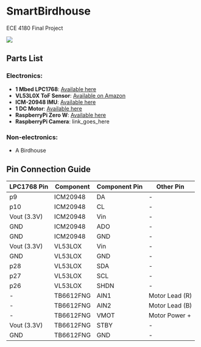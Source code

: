# SmartBirdhouse
ECE 4180 Final Project

![]((https://github.com/tjkakade/SmartBirdhouse/blob/main/images/house1.jpg))


## Parts List

### Electronics:

- **1 Mbed LPC1768**: [Available here](https://www.sparkfun.com/products/9564)
- **VL53L0X ToF Sensor**: [Available on Amazon](https://www.amazon.com/ARCELI-Sensor-Droplet-Detection-Arduino/dp/B07BP7B9TR)
- **ICM-20948 IMU**: [Available here](https://www.sparkfun.com/products/13322)
- **1 DC Motor**: [Available here](https://www.sparkfun.com/products/8688)
- **RaspberryPi Zero W**: [Available here](https://www.sparkfun.com/products/8688)
- **RaspberryPi Camera**: link_goes_here

### Non-electronics:

- A Birdhouse

## Pin Connection Guide

| LPC1768 Pin | Component | Component Pin | Other Pin |
|-------------|-----------|---------------|-----------|
| p9          | ICM20948  | DA            | -         |
| p10         | ICM20948  | CL            | -         |
| Vout (3.3V) | ICM20948  | Vin           | -         |
| GND         | ICM20948  | ADO           | -         |
| GND         | ICM20948  | GND           | -         |
| Vout (3.3V) | VL53LOX   | Vin           | -         |
| GND         | VL53LOX   | GND           | -         |
| p28         | VL53LOX   | SDA           | -         |
| p27         | VL53LOX   | SCL           | -         |
| p26         | VL53LOX   | SHDN          | -         |
| -           | TB6612FNG | AIN1          | Motor Lead (R) |
| -           | TB6612FNG | AIN2          | Motor Lead (B) |
| -           | TB6612FNG | VMOT          | Motor Power + |
| Vout (3.3V) | TB6612FNG | STBY          | -         |
| GND         | TB6612FNG | GND           | -         |
